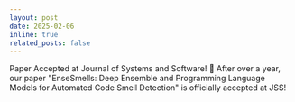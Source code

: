 ```yaml
---
layout: post
date: 2025-02-06
inline: true
related_posts: false
---
```


Paper Accepted at Journal of Systems and Software! 🎉 After over a year, our paper "EnseSmells: Deep Ensemble and Programming Language Models for Automated Code Smell Detection" is officially accepted at JSS!


